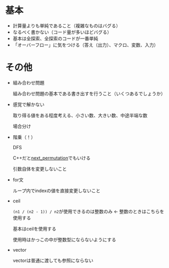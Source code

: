 # 基本

* 計算量よりも単純であること（複雑なものはバグる）
* なるべく書かない（コード量が多いほどバグる）
* 基本は全探索、全探索のコードが一番単純
* 「オーバーフロー」に気をつける（答え（出力）、マクロ、変数、入力）

# その他

* 組み合わせ問題

  組み合わせ問題の基本である書き出すを行うこと（いくつあるでしょうか）

* 感覚で解かない

  取り得る値をある程度考える、小さい数、大きい数、中途半端な数

  場合分け

* 階乗（！）

  DFS

  C++だと[next_permutation](https://qiita.com/siser/items/a91022071b24952d27d9)でもいける

  引数自体を変更しないこと

* for文

  ループ内でindexの値を直接変更しないこと

* ceil

  ```(n1 / (n2 - 1)) / n2```が使用できるのは整数のみ ← 整数のときはこちらを使用する

  基本はceilを使用する

  使用時はかっこの中が整数型にならないようにする

* vector

  vectorは普通に渡しても参照にならない